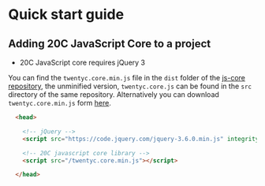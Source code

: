 # Quick start guide

## Adding 20C JavaScript Core to a project

- 20C JavaScript core requires jQuery 3

You can find the `twentyc.core.min.js` file in the `dist` folder of the [js-core repository](https://github.com/20c/js-core), the unminified version, `twentyc.core.js` can be found in the `src` directory of the same repository. Alternatively you can download `twentyc.core.min.js` form [here](https://raw.githubusercontent.com/20c/js-core/master/dist/twentyc.core.min.js). 

```html
  <head>

    <!-- jQuery -->
    <script src="https://code.jquery.com/jquery-3.6.0.min.js" integrity="sha256-/xUj+3OJU5yExlq6GSYGSHk7tPXikynS7ogEvDej/m4=" crossorigin="anonymous"></script>

    <!-- 20C javascript core library -->
    <script src="/twentyc.core.min.js"></script>

  </head>
```